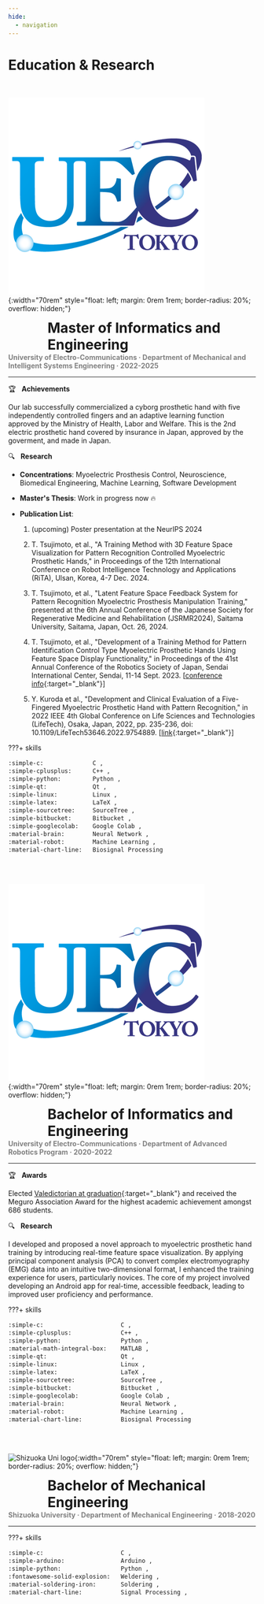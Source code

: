 ```yaml
---
hide:
  - navigation
---
```


# Education & Research
<br>

<!-- Master -->
![UEC logo](img/logo-uec.jpg){:width="70rem" style="float: left; margin: 0rem 1rem; border-radius: 20%; overflow: hidden;"}

<h1 style="margin: 0.8rem 0rem 0rem 5rem; font-weight: bold;">
    Master of Informatics and Engineering
</h1>
<h4 style="margin: 0rem; color: gray;">
    University of Electro-Communications · Department of Mechanical and Intelligent Systems Engineering · 2022-2025
</h4>

---

:trophy: &nbsp; **Achievements** <br>

Our lab successfully commercialized a cyborg prosthetic hand with five independently controlled fingers and an adaptive learning function approved by the Ministry of Health, Labor and Welfare. This is the 2nd electric prosthetic hand covered by insurance in Japan, approved by the goverment, and made in Japan.

:mag: &nbsp; **Research** <br>

* **Concentrations**: Myoelectric Prosthesis Control, Neuroscience, Biomedical Engineering, Machine Learning, Software Development

* **Master's Thesis**: Work in progress now :fire:

* **Publication List**:

    1. (upcoming) Poster presentation at the NeurIPS 2024

    1. T. Tsujimoto, et al., "A Training Method with 3D Feature Space Visualization for Pattern Recognition Controlled Myoelectric Prosthetic Hands," in Proceedings of the 12th International Conference on Robot Intelligence Technology and Applications (RiTA), Ulsan, Korea, 4-7 Dec. 2024.

    1. T. Tsujimoto, et al., "Latent Feature Space Feedback System for Pattern Recognition Myoelectric Prosthesis Manipulation Training," presented at the 6th Annual Conference of the Japanese Society for Regenerative Medicine and Rehabilitation (JSRMR2024), Saitama University, Saitama, Japan, Oct. 26, 2024.

    1. T. Tsujimoto, et al., "Development of a Training Method for Pattern Identification Control Type Myoelectric Prosthetic Hands Using Feature Space Display Functionality," in Proceedings of the 41st Annual Conference of the Robotics Society of Japan, Sendai International Center, Sendai, 11-14 Sept. 2023. [[conference info](https://www.tus.ac.jp/ridai/doc/ji/RIJIA01Detail.php?kin=soc&no=183141){:target="_blank"}]
    
    1. Y. Kuroda et al., "Development and Clinical Evaluation of a Five-Fingered Myoelectric Prosthetic Hand with Pattern Recognition," in 2022 IEEE 4th Global Conference on Life Sciences and Technologies (LifeTech), Osaka, Japan, 2022, pp. 235-236, doi: 10.1109/LifeTech53646.2022.9754889. [[link](https://ieeexplore.ieee.org/document/9754889){:target="_blank"}]

???+ skills

    :simple-c:              C ,
    :simple-cplusplus:      C++ ,
    :simple-python:         Python ,
    :simple-qt:             Qt ,
    :simple-linux:          Linux ,
    :simple-latex:          LaTeX ,
    :simple-sourcetree:     SourceTree ,
    :simple-bitbucket:      Bitbucket ,
    :simple-googlecolab:    Google Colab ,
    :material-brain:        Neural Network ,
    :material-robot:        Machine Learning ,
    :material-chart-line:   Biosignal Processing

<br><br>

<!-- Bachelor2 -->
![UEC logo](img/logo-uec.jpg){:width="70rem" style="float: left; margin: 0rem 1rem; border-radius: 20%; overflow: hidden;"}

<h1 style="margin: 0.8rem 0rem 0rem 5rem; font-weight: bold;">
    Bachelor of Informatics and Engineering
</h1>
<h4 style="margin: 0rem; color: gray;">
    University of Electro-Communications · Department of Advanced Robotics Program · 2020-2022
</h4>

---

:trophy: &nbsp; **Awards** <br>

Elected [Valedictorian at graduation](https://megurokai.jp/home2/2022megurokaisho/){:target="_blank"} and received the Meguro Association Award for the highest academic achievement amongst 686 students.

:mag: &nbsp; **Research** <br>

I developed and proposed a novel approach to myoelectric prosthetic hand training by introducing real-time feature space visualization. By applying principal component analysis (PCA) to convert complex electromyography (EMG) data into an intuitive two-dimensional format, I enhanced the training experience for users, particularly novices. The core of my project involved developing an Android app for real-time, accessible feedback, leading to improved user proficiency and performance.


???+ skills

    :simple-c:                      C ,
    :simple-cplusplus:              C++ ,
    :simple-python:                 Python ,
    :material-math-integral-box:    MATLAB ,
    :simple-qt:                     Qt ,
    :simple-linux:                  Linux ,
    :simple-latex:                  LaTeX ,
    :simple-sourcetree:             SourceTree ,
    :simple-bitbucket:              Bitbucket ,
    :simple-googlecolab:            Google Colab ,
    :material-brain:                Neural Network ,
    :material-robot:                Machine Learning ,
    :material-chart-line:           Biosignal Processing

<br><br>

<!-- Bachelor1 -->

![Shizuoka Uni logo](https://www.shizuoka.ac.jp/english/outline/profile/symbol/images/symbol_img01.gif){:width="70rem" style="float: left; margin: 0rem 1rem; border-radius: 20%; overflow: hidden;"}

<h1 style="margin: 0.8rem 0rem 0rem 5rem; font-weight: bold;">
    Bachelor of Mechanical Engineering
</h1>
<h4 style="margin: 0rem; color: gray;">
    Shizuoka University · Department of Mechanical Engineering · 2018-2020
</h4>

---
<!-- 
:books: &nbsp; **Study** <br>

I studied Physics and Math from fundamental to advanced levels.
 -->

???+ skills

    :simple-c:                      C ,
    :simple-arduino:                Arduino ,
    :simple-python:                 Python ,
    :fontawesome-solid-explosion:   Weldering ,
    :material-soldering-iron:       Soldering ,
    :material-chart-line:           Signal Processing ,

<br><br>
